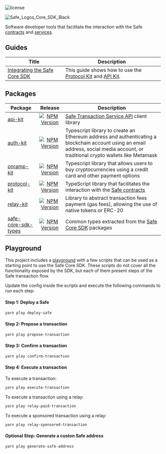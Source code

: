 ![license](https://img.shields.io/github/license/safe-global/safe-core-sdk)

![Safe_Logos_Core_SDK_Black](https://github.com/safe-global/safe-core-sdk/assets/6764315/b6f87103-540f-4d36-a108-56ee9eb4e919)

Software developer tools that facilitate the interaction with the Safe [contracts](https://github.com/safe-global/safe-contracts) and [services](https://github.com/safe-global/safe-transaction-service).

## Guides

| Title | Description |
| ------------------------------------------------------------------------------------------------------------------------------- | -------------------------------------------------------------------------------------------------------------------------------------------------------------------------------------------------------------------- |
| [Integrating the Safe Core SDK](https://github.com/safe-global/safe-core-sdk/blob/main/guides/integrating-the-safe-core-sdk.md) | This guide shows how to use the [Protocol Kit](https://github.com/safe-global/safe-core-sdk/tree/main/packages/protocol-kit) and [API Kit](https://github.com/safe-global/safe-core-sdk/tree/main/packages/api-kit). |

## Packages

| Package | Release | Description | 
| ------------------------------------------------------------------------------------------------------------ | :--------------------------------------------------------------------------------------------------------------------------------------------------: | --------------------------------------------------------------------------------------------------------------------------------------------------------------------------- |
| [api-kit](https://github.com/safe-global/safe-core-sdk/tree/main/packages/api-kit)                           | [![NPM Version](https://badge.fury.io/js/%40safe-global%2Fapi-kit.svg)](https://badge.fury.io/js/%40safe-global%2Fapi-kit)                 | [Safe Transaction Service API](https://github.com/safe-global/safe-transaction-service) client library                                                                       |
| [auth-kit](https://github.com/safe-global/safe-core-sdk/tree/main/packages/auth-kit)                         | [![NPM Version](https://badge.fury.io/js/%40safe-global%2Fauth-kit.svg)](https://badge.fury.io/js/%40safe-global%2Fauth-kit)               | Typescript library to create an Ethereum address and authenticating a blockchain account using an email address, social media account, or traditional crypto wallets like Metamask   |
| [onramp-kit](https://github.com/safe-global/safe-core-sdk/tree/main/packages/onramp-kit)                     | [![NPM Version](https://badge.fury.io/js/%40safe-global%2Fonramp-kit.svg)](https://badge.fury.io/js/%40safe-global%2Fonramp-kit)           | Typescript library that allows users to buy cryptocurrencies using a credit card and other payment options                                                                           |
| [protocol-kit](https://github.com/safe-global/safe-core-sdk/tree/main/packages/protocol-kit)                 | [![NPM Version](https://badge.fury.io/js/%40safe-global%2Fprotocol-kit.svg)](https://badge.fury.io/js/%40safe-global%2Fprotocol-kit)       | TypeScript library that facilitates the interaction with the [Safe contracts](https://github.com/safe-global/safe-contracts)                                                |
| [relay-kit](https://github.com/safe-global/safe-core-sdk/tree/main/packages/relay-kit)                       | ​​​[​![NPM Version](https://badge.fury.io/js/%40safe-global%2Frelay-kit.svg)​](https://badge.fury.io/js/%40safe-global%2Frelay-kit)​             | Library to abstract transaction fees payment (gas fees), allowing the use of native tokens or ERC-20​​                                                                                 |
| [safe-core-sdk-types](https://github.com/safe-global/safe-core-sdk/tree/main/packages/safe-core-sdk-types)   | [![NPM Version](https://badge.fury.io/js/%40safe-global%2Fsafe-core-sdk-types.svg)](https://badge.fury.io/js/%40safe-global%2Fsafe-core-sdk-types)  | Common types extracted from the [Safe Core SDK](https://github.com/safe-global/safe-core-sdk/tree/main/packages) packages                                                   |

## Playground

This project includes a [playground](https://github.com/safe-global/safe-core-sdk/tree/main/playground) with a few scripts that can be used as a starting point to use the Safe Core SDK. These scripts do not cover all the functionality exposed by the SDK, but each of them present steps of the Safe transaction flow.

Update the config inside the scripts and execute the following commands to run each step:

#### Step 1: Deploy a Safe

```bash
yarn play deploy-safe
```

#### Step 2: Propose a transaction

```bash
yarn play propose-transaction
```

#### Step 3: Confirm a transaction

```bash
yarn play confirm-transaction
```

#### Step 4: Execute a transaction

To execute a transaction:

```bash
yarn play execute-transaction
```

To execute a transaction using a relay:

```bash
yarn play relay-paid-transaction
```

To execute a sponsored transaction using a relay:

```bash
yarn play relay-sponsored-transaction
```

#### Optional Step: Generate a custon Safe address

```bash
yarn play generate-safe-address
```
